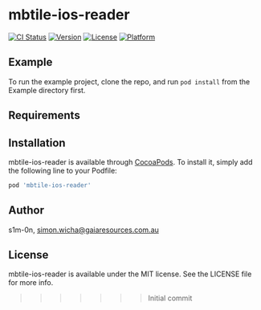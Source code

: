 # mbtile-ios-reader

[![CI Status](https://img.shields.io/travis/s1m-0n/mbtile-ios-reader.svg?style=flat)](https://travis-ci.org/s1m-0n/mbtile-ios-reader)
[![Version](https://img.shields.io/cocoapods/v/mbtile-ios-reader.svg?style=flat)](https://cocoapods.org/pods/mbtile-ios-reader)
[![License](https://img.shields.io/cocoapods/l/mbtile-ios-reader.svg?style=flat)](https://cocoapods.org/pods/mbtile-ios-reader)
[![Platform](https://img.shields.io/cocoapods/p/mbtile-ios-reader.svg?style=flat)](https://cocoapods.org/pods/mbtile-ios-reader)

## Example

To run the example project, clone the repo, and run `pod install` from the Example directory first.

## Requirements

## Installation

mbtile-ios-reader is available through [CocoaPods](https://cocoapods.org). To install
it, simply add the following line to your Podfile:

```ruby
pod 'mbtile-ios-reader'
```

## Author

s1m-0n, simon.wicha@gaiaresources.com.au

## License

mbtile-ios-reader is available under the MIT license. See the LICENSE file for more info.
>>>>>>> Initial commit

